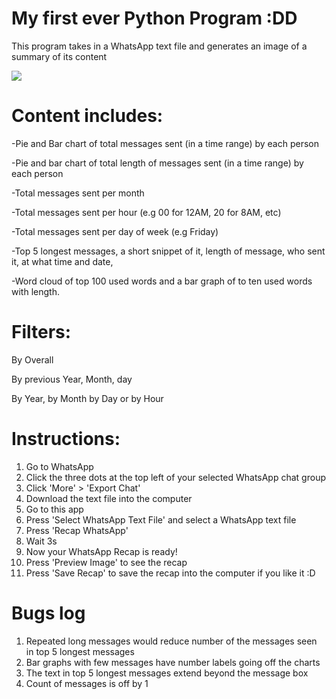 # **My first ever Python Program :DD**

This program takes in a WhatsApp text file and generates an image of a summary of its content

![](https://drive.google.com/uc?export=view&id=1dvQ8cEPnr10Mc-iDZwAmnAL2ehDnVZcd)

# **Content includes:**

-Pie and Bar chart of total messages sent (in a time range) by each person

-Pie and bar chart of total length of messages sent (in a time range) by each person

-Total messages sent per month

-Total messages sent per hour (e.g 00 for 12AM, 20 for 8AM, etc)

-Total messages sent per day of week (e.g Friday)

-Top 5 longest messages, a short snippet of it, length of message, who sent it, at what time and date,

-Word cloud of top 100 used words and a bar graph of to ten used words with length.

# **Filters:**

By Overall

By previous Year, Month, day

By Year, by Month by Day or by Hour

# **Instructions:**
1. Go to WhatsApp 
2. Click the three dots at the top left of your selected WhatsApp chat group
3. Click 'More' > 'Export Chat'
4. Download the text file into the computer
4. Go to this app
5. Press 'Select WhatsApp Text File' and select a WhatsApp text file
6. Press 'Recap WhatsApp'
7. Wait 3s
8. Now your WhatsApp Recap is ready! 
9. Press 'Preview Image' to see the recap
10. Press 'Save Recap' to save the recap into the computer if you like it :D

# **Bugs log**
1. Repeated long messages would reduce number of the messages seen in top 5 longest messages
2. Bar graphs with few messages have number labels going off the charts
3. The text in top 5 longest messages extend beyond the message box
4. Count of messages is off by 1
